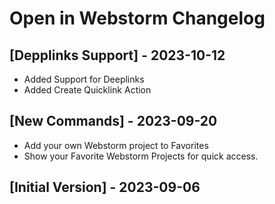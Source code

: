 # Open in Webstorm Changelog


## [Depplinks Support] - 2023-10-12
- Added Support for Deeplinks
- Added Create Quicklink Action


## [New Commands] - 2023-09-20
- Add your own Webstorm project to Favorites
- Show your Favorite Webstorm Projects for quick access.


## [Initial Version] - 2023-09-06
